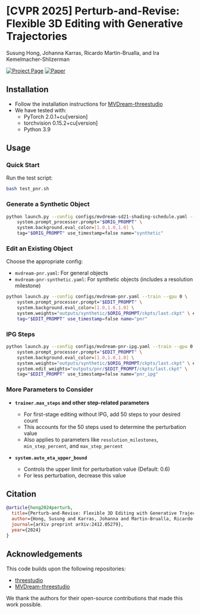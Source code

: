 # [CVPR 2025] Perturb-and-Revise: Flexible 3D Editing with Generative Trajectories

Susung Hong, Johanna Karras, Ricardo Martin-Brualla, and Ira Kemelmacher-Shlizerman

[![Project Page](https://img.shields.io/badge/Project-Page-blue)](https://susunghong.github.io/Perturb-and-Revise/)
[![Paper](https://img.shields.io/badge/Paper-arXiv-red)](https://arxiv.org/abs/2412.05279)

## Installation

- Follow the installation instructions for [MVDream-threestudio](https://github.com/bytedance/MVDream-threestudio)
- We have tested with:
  - PyTorch 2.0.1+cu[version]
  - torchvision 0.15.2+cu[version]
  - Python 3.9

## Usage

### Quick Start

Run the test script:
```bash
bash test_pnr.sh
```

### Generate a Synthetic Object
```bash
python launch.py --config configs/mvdream-sd21-shading-schedule.yaml --train --gpu 0 \
    system.prompt_processor.prompt="$ORIG_PROMPT" \
    system.background.eval_color=[1.0,1.0,1.0] \
    tag="$ORIG_PROMPT" use_timestamp=false name="synthetic"
```

### Edit an Existing Object
Choose the appropriate config:
- `mvdream-pnr.yaml`: For general objects
- `mvdream-pnr-synthetic.yaml`: For synthetic objects (includes a resolution milestone)

```bash
python launch.py --config configs/mvdream-pnr.yaml --train --gpu 0 \
    system.prompt_processor.prompt="$EDIT_PROMPT" \
    system.background.eval_color=[1.0,1.0,1.0] \
    system.weights="outputs/synthetic/$ORIG_PROMPT/ckpts/last.ckpt" \ # Replace this with the path to your weights
    tag="$EDIT_PROMPT" use_timestamp=false name="pnr"
```

### IPG Steps
```bash
python launch.py --config configs/mvdream-pnr-ipg.yaml --train --gpu 0 \
    system.prompt_processor.prompt="$EDIT_PROMPT" \
    system.background.eval_color=[1.0,1.0,1.0] \
    system.weights="outputs/synthetic/$ORIG_PROMPT/ckpts/last.ckpt" \ # Replace this with the path to your weights
    system.edit_weights="outputs/pnr/$EDIT_PROMPT/ckpts/last.ckpt" \
    tag="$EDIT_PROMPT" use_timestamp=false name="pnr_ipg"
```

### More Parameters to Consider

- **`trainer.max_steps` and other step-related parameters** 
  - For first-stage editing without IPG, add 50 steps to your desired count
  - This accounts for the 50 steps used to determine the perturbation value
  - Also applies to parameters like `resolution_milestones`, `min_step_percent`, and `max_step_percent`

- **`system.auto_eta_upper_bound`**
  - Controls the upper limit for perturbation value (Default: 0.6)
  - For less perturbation, decrease this value

## Citation

```bibtex
@article{hong2024perturb,
  title={Perturb-and-Revise: Flexible 3D Editing with Generative Trajectories},
  author={Hong, Susung and Karras, Johanna and Martin-Brualla, Ricardo and Kemelmacher-Shlizerman, Ira},
  journal={arXiv preprint arXiv:2412.05279},
  year={2024}
}
```

## Acknowledgements

This code builds upon the following repositories:
- [threestudio](https://github.com/threestudio-project/threestudio)
- [MVDream-threestudio](https://github.com/bytedance/MVDream-threestudio)

We thank the authors for their open-source contributions that made this work possible.
